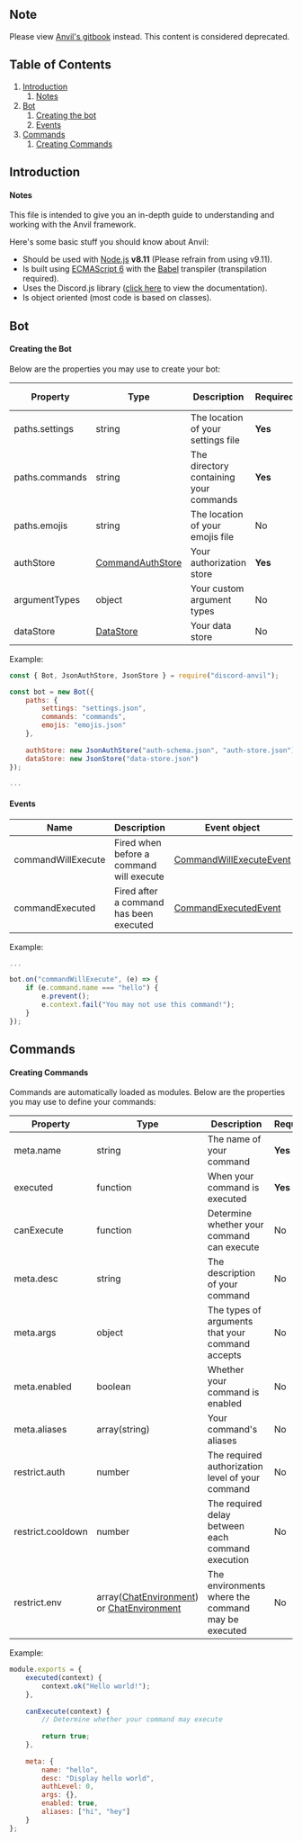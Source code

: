 ## Note
Please view [Anvil's gitbook](https://cloudrex.gitbook.io/anvil/) instead. This content is considered deprecated.

## Table of Contents
1. [Introduction](https://github.com/CloudRex/Anvil/blob/master/REFERENCE.md#introduction)
    1. [Notes](https://github.com/CloudRex/Anvil/blob/master/REFERENCE.md#notes)
2. [Bot](https://github.com/CloudRex/Anvil/blob/master/REFERENCE.md#bot)
    1. [Creating the bot](https://github.com/CloudRex/Anvil/blob/master/REFERENCE.md#creating-the-bot)
    2. [Events](https://github.com/CloudRex/Anvil/blob/master/REFERENCE.md#events)
3. [Commands](https://github.com/CloudRex/Anvil/blob/master/REFERENCE.md#commands)
    1. [Creating Commands](https://github.com/CloudRex/Anvil/blob/master/REFERENCE.md#creating-commands)

## Introduction
#### Notes

This file is intended to give you an in-depth guide to understanding and working with the Anvil framework.

Here's some basic stuff you should know about Anvil:

* Should be used with [Node.js](https://nodejs.org/en/) **v8.11** (Please refrain from using v9.11).
* Is built using [ECMAScript 6](http://es6-features.org/#Constants) with the [Babel](https://babeljs.io/) transpiler (transpilation required).
* Uses the Discord.js library ([click here](https://discord.js.org/#/docs/main/stable/general/welcome) to view the documentation).
* Is object oriented (most code is based on classes).

## Bot
#### Creating the Bot

Below are the properties you may use to create your bot:

| Property       | Type      | Description                            | Required? | Default value |
|----------------|-----------|----------------------------------------|-----------|---------------|
| paths.settings | string    | The location of your settings file     | **Yes**   | -             |
| paths.commands | string    | The directory containing your commands | **Yes**   | -             |
| paths.emojis   | string    | The location of your emojis file       | No        | null          |
| authStore      | [CommandAuthStore](https://cloudrex.github.io/Anvil/class/src/commands/command-auth-store.js~CommandAuthStore.html) | Your authorization store               | **Yes**   | -             |
| argumentTypes  | object    | Your custom argument types             | No        | {}            |
| dataStore      | [DataStore](https://cloudrex.github.io/Anvil/class/src/data-stores/data-store.js~DataStore.html) | Your data store                        | No        | null          |

Example:

```js
const { Bot, JsonAuthStore, JsonStore } = require("discord-anvil");

const bot = new Bot({
    paths: {
    	settings: "settings.json",
    	commands: "commands",
    	emojis: "emojis.json"
    },
    
    authStore: new JsonAuthStore("auth-schema.json", "auth-store.json"),
    dataStore: new JsonStore("data-store.json")
});

...
```

#### Events

| Name               | Description                              | Event object                                                                                                                            |
|--------------------|------------------------------------------|-----------------------------------------------------------------------------------------------------------------------------------------|
| commandWillExecute | Fired when before a command will execute | [CommandWillExecuteEvent](https://cloudrex.github.io/Anvil/class/src/events/command-will-execute-event.js~CommandWillExecuteEvent.html) |
| commandExecuted    | Fired after a command has been executed  | [CommandExecutedEvent](https://cloudrex.github.io/Anvil/class/src/events/command-executed-event.js~CommandExecutedEvent.html)           |

Example:

```js
...

bot.on("commandWillExecute", (e) => {
	if (e.command.name === "hello") {
		e.prevent();
		e.context.fail("You may not use this command!");
	}
});
```

## Commands
#### Creating Commands

Commands are automatically loaded as modules. Below are the properties you may use to define your commands:



| Property          | Type                                                                                                                                                                                                                                                                            | Description                                        | Required? | Default value                                                                                                                               |
|-------------------|---------------------------------------------------------------------------------------------------------------------------------------------------------------------------------------------------------------------------------------------------------------------------------|----------------------------------------------------|-----------|---------------------------------------------------------------------------------------------------------------------------------------------|
| meta.name         | string                                                                                                                                                                                                                                                                          | The name of your command                           | **Yes**   | -                                                                                                                                           |
| executed          | function                                                                                                                                                                                                                                                                        | When your command is executed                      | **Yes**   | -                                                                                                                                           |
| canExecute        | function                                                                                                                                                                                                                                                                        | Determine whether your command can execute         | No        | true                                                                                                                                        |
| meta.desc         | string                                                                                                                                                                                                                                                                          | The description of your command                    | No        | "No description provided"                                                                                                                   |
| meta.args         | object                                                                                                                                                                                                                                                                          | The types of arguments that your command accepts   | No        | {}                                                                                                                                          |
| meta.enabled      | boolean                                                                                                                                                                                                                                                                         | Whether your command is enabled                    | No        | true                                                                                                                                        |
| meta.aliases      | array(string)                                                                                                                                                                                                                                                                   | Your command's aliases                             | No        | []                                                                                                                                          |
| restrict.auth     | number                                                                                                                                                                                                                                                                          | The required authorization level of your command   | No        | 0                                                                                                                                           |
| restrict.cooldown | number                                                                                                                                                                                                                                                                          | The required delay between each command execution  | No        | 0                                                                                                                                           |
| restrict.env      | array([ChatEnvironment](https://github.com/CloudRex/Anvil/blob/dce223289fc3337297f9e1d6e0589eb315a0f6e0/src/core/chat-environment.js#L4)) or [ChatEnvironment](https://github.com/CloudRex/Anvil/blob/dce223289fc3337297f9e1d6e0589eb315a0f6e0/src/core/chat-environment.js#L4) | The environments where the command may be executed | No        | [ChatEnvironment](https://github.com/CloudRex/Anvil/blob/dce223289fc3337297f9e1d6e0589eb315a0f6e0/src/core/chat-environment.js#L4).Anywhere |

Example:

```js
module.exports = {
	executed(context) {
		context.ok("Hello world!");
	},
	
	canExecute(context) {
		// Determine whether your command may execute
		
		return true;
	},
	
	meta: {
		name: "hello",
		desc: "Display hello world",
		authLevel: 0,
		args: {},
		enabled: true,
		aliases: ["hi", "hey"]
	}
};
```
